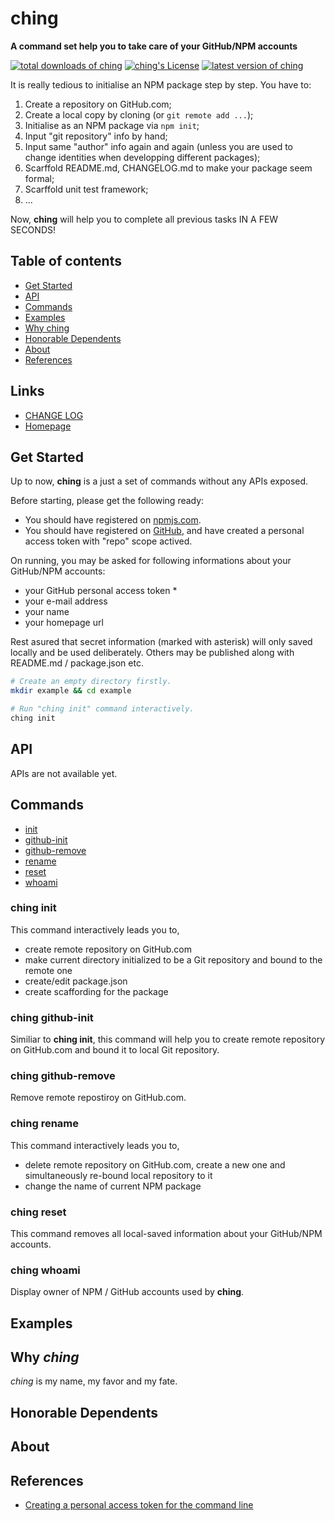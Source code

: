 #	ching
__A command set help you to take care of your GitHub/NPM accounts__

[![total downloads of ching](https://img.shields.io/npm/dt/ching.svg)](https://www.npmjs.com/package/ching)
[![ching's License](https://img.shields.io/npm/l/ching.svg)](https://www.npmjs.com/package/ching)
[![latest version of ching](https://img.shields.io/npm/v/ching.svg)](https://www.npmjs.com/package/ching)

It is really tedious to initialise an NPM package step by step. You have to: 
1.  Create a repository on GitHub.com;
2.  Create a local copy by cloning (or `git remote add ...`);
3.  Initialise as an NPM package via `npm init`;
4.  Input "git repository" info by hand;
5.  Input same "author" info again and again (unless you are used to change identities when developping different packages);
6.  Scarffold README.md, CHANGELOG.md to make your package seem formal;
7.  Scarffold unit test framework;
8.  ...

Now, __ching__ will help you to complete all previous tasks IN A FEW SECONDS!

##	Table of contents

*	[Get Started](#get-started)
*	[API](#api)
*   [Commands](#commands)
* 	[Examples](#examples)
*	[Why ching](#why-ching)
*	[Honorable Dependents](#honorable-dependents)
*	[About](#about)
*	[References](#references)

##	Links

*	[CHANGE LOG](./CHANGELOG.md)
*	[Homepage](https://github.com/YounGoat/ching)

##	Get Started

Up to now, __ching__ is a just a set of commands without any APIs exposed.

Before starting, please get the following ready:

*   You should have registered on [npmjs.com](https://www.npmjs.com).
*   You should have registered on [GitHub](https://github.com), and have created a personal access token with "repo" scope actived. 

On running, you may be asked for following informations about your GitHub/NPM accounts:

*   your GitHub personal access token \*
*   your e-mail address
*   your name
*   your homepage url

Rest asured that secret information (marked with asterisk) will only saved locally and be used deliberately. Others may be published along with README.md / package.json etc.

```bash
# Create an empty directory firstly.
mkdir example && cd example

# Run "ching init" command interactively.
ching init
```

##	API

APIs are not available yet.

##  Commands

*   [init](#ching-init)
*   [github-init](#ching-github-init)
*   [github-remove](#ching-github-remove)
*   [rename](#ching-rename)
*   [reset](#ching-reset)
*   [whoami](#ching-whoami)
### ching init

This command interactively leads you to,

*   create remote repository on GitHub.com
*   make current directory initialized to be a Git repository and bound to the remote one
*   create/edit package.json
*   create scaffording for the package

### ching github-init

Similiar to __ching init__, this command will help you to create remote repository on GitHub.com and bound it to local Git repository.

### ching github-remove

Remove remote repostiroy on GitHub.com.

### ching rename

This command interactively leads you to,

*   delete remote repository on GitHub.com, create a new one and simultaneously re-bound local repository to it
*   change the name of current NPM package

### ching reset

This command removes all local-saved information about your GitHub/NPM accounts.

### ching whoami

Display owner of NPM / GitHub accounts used by __ching__.

##  Examples

##  Why *ching*

*ching* is my name, my favor and my fate.

##  Honorable Dependents

##  About

##  References

*   [Creating a personal access token for the command line](https://help.github.com/articles/creating-a-personal-access-token-for-the-command-line/)